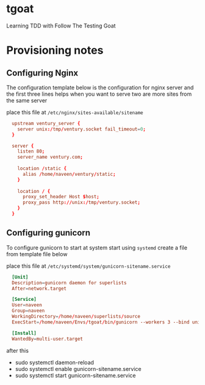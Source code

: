 # tgoat
Learning TDD with Follow The Testing Goat

# Provisioning notes

## Configuring Nginx

The configuration template below is the configuration for nginx
server and the first three lines helps when you want to serve 
two are more sites from the same server

place this file at `/etc/nginx/sites-available/sitename`

```conf
  upstream ventury_server {
    server unix:/tmp/ventury.socket fail_timeout=0;
  }

  server {
    listen 80;
    server_name ventury.com;
    
    location /static {
      alias /home/naveen/ventury/static;
    }
    
    location / {
      proxy_set_header Host $host;
      proxy_pass http://unix:/tmp/ventury.socket;
    }
  }
```
## Configuring gunicorn

To configure gunicorn to start at system start using `systemd`
create a file from template file below

place this file at `/etc/systemd/system/gunicorn-sitename.service`

```conf
  [Unit]
  Description=gunicorn daemon for superlists
  After=network.target

  [Service]
  User=naveen
  Group=naveen
  WorkingDirectory=/home/naveen/superlists/source
  ExecStart=/home/naveen/Envs/tgoat/bin/gunicorn --workers 3 --bind unix:/tmp/superlists.socket superlists.wsgi:application

  [Install]
  WantedBy=multi-user.target
```
after this

* sudo systemctl daemon-reload
* sudo systemctl enable gunicorn-sitename.service
* sudo systemctl start gunicorn-sitename.service
